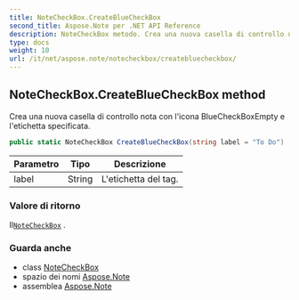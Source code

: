 ```yaml
---
title: NoteCheckBox.CreateBlueCheckBox
second_title: Aspose.Note per .NET API Reference
description: NoteCheckBox metodo. Crea una nuova casella di controllo nota con licona BlueCheckBoxEmpty e letichetta specificata.
type: docs
weight: 10
url: /it/net/aspose.note/notecheckbox/createbluecheckbox/
---
```

## NoteCheckBox.CreateBlueCheckBox method

Crea una nuova casella di controllo nota con l'icona BlueCheckBoxEmpty e l'etichetta specificata.

```csharp
public static NoteCheckBox CreateBlueCheckBox(string label = "To Do")
```

| Parametro | Tipo | Descrizione |
| --- | --- | --- |
| label | String | L'etichetta del tag. |

### Valore di ritorno

Il[`NoteCheckBox`](../) .

### Guarda anche

* class [NoteCheckBox](../)
* spazio dei nomi [Aspose.Note](../../notecheckbox/)
* assemblea [Aspose.Note](../../../)


